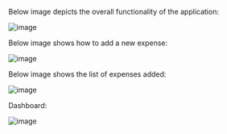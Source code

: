 Below image depicts the overall functionality of the application:

![image](https://user-images.githubusercontent.com/106499848/171282967-a9c998a5-fc64-413a-925c-39dfc8c3de80.png)


Below image shows how to add a new expense:

![image](https://user-images.githubusercontent.com/106499848/170904388-2f8ffdb3-d3a8-4cfe-9b45-a0604f59f5ed.png)


Below image shows the list of expenses added:

![image](https://user-images.githubusercontent.com/106499848/171283005-025cb78b-f9e1-4740-a436-fce229bb9cf2.png)


Dashboard:

![image](https://user-images.githubusercontent.com/106499848/170904461-cf265bc8-b861-495e-bbba-70b2f79f2040.png)

